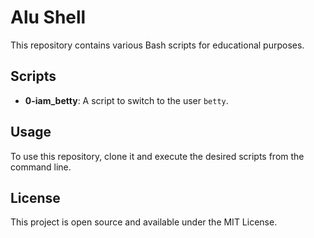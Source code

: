 # Alu Shell

This repository contains various Bash scripts for educational purposes.

## Scripts

- **0-iam_betty**: A script to switch to the user `betty`.

## Usage

To use this repository, clone it and execute the desired scripts from the command line.

## License

This project is open source and available under the MIT License.

